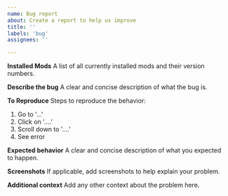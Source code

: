 ```yaml
---
name: Bug report
about: Create a report to help us improve
title: ''
labels: 'bug'
assignees: ''

---
```


**Installed Mods**
A list of all currently installed mods and their version numbers.

**Describe the bug**
A clear and concise description of what the bug is.

**To Reproduce**
Steps to reproduce the behavior:
1. Go to '...'
2. Click on '....'
3. Scroll down to '....'
4. See error

**Expected behavior**
A clear and concise description of what you expected to happen.

**Screenshots**
If applicable, add screenshots to help explain your problem.

**Additional context**
Add any other context about the problem here.
